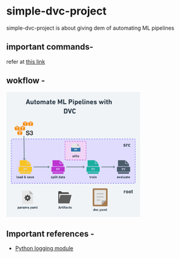# simple-dvc-project
simple-dvc-project is about giving dem of automating ML pipelines

## important commands-
refer at [this link](others/imp_commands.md)

## wokflow -
<img src="others/imgs/simple-workflow-01@2x.png" alt="workflow" width="70%">

## Important references -

* [Python logging module](https://docs.python.org/3/library/logging.html)